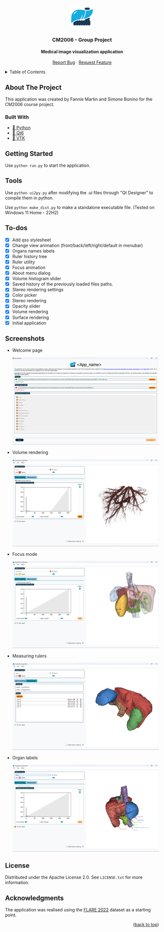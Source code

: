 <a name="readme-top"></a>

<!-- PROJECT LOGO -->
<br />
<div align="center">
    <img src="app\resources\icons\window\logo_512.png" alt="Logo" width="80" height="80">

<h3 align="center">CM2006 - Group Project</h3>

<h4 align="center">Medical image visualization application</h4>

<p align="center">
    <a href="https://github.com/electrogram-project/electrogram/issues">Report Bug</a>
    ·
    <a href="https://github.com/electrogram-project/electrogram/issues">Request Feature</a>
  </p>
</div>

<!-- TABLE OF CONTENTS -->
<details>
  <summary>Table of Contents</summary>
  <ol>
    <li>
      <a href="#about-the-project">About The Project</a>
      <ul>
        <li><a href="#built-with">Built With</a></li>
      </ul>
    </li>
    <li>
      <a href="#getting-started">Getting Started</a>
    </li>
    <li>
      <a href="#tools">Tools</a>
    </li>
    <li><a href="#to-dos">To-dos</a></li>
    <li>
      <a href="#screenshots">Screenshots</a>
    </li>
    <li><a href="#license">License</a></li>
    <li><a href="#acknowledgments">Acknowledgments</a></li>
</ol>
</details>

<!-- ABOUT THE PROJECT -->

## About The Project

This application was created by Fannie Martin and Simone Bonino for the CM2006 course project.

### Built With

- [🐍 Python](https://www.python.org/)
- [🎨 Qt6](https://pypi.org/project/PyQt6/)
- [🧊 VTK](https://vtk.org/)


<!-- GETTING STARTED -->

## Getting Started

Use `python run.py` to start the application.

## Tools

Use `python ui2py.py` after modifying the .ui files through "Qt Designer" to compile them in python.

Use `python make_dist.py` to make a standalone executable file. (Tested on Windows 11 Home - 22H2)

## To-dos

- [X] Add qss stylesheet
- [X] Change view animation (front/back/left/right/default in menubar)
- [X] Organs names labels
- [X] Ruler history tree
- [X] Ruler utility
- [X] Focus animation
- [X] About menu dialog
- [X] Volume histogram slider
- [X] Saved history of the previously loaded files paths.
- [X] Stereo rendering settings
- [X] Color picker
- [X] Stereo rendering
- [X] Opacity slider
- [X] Volume rendering
- [X] Surface rendering
- [x] Initial application

## Screenshots

- Welcome page

  ![Welcome](screenshots/welcome.png)

- Volume rendering

  ![Volume](screenshots/volume.png)

- Focus mode

  ![Fosus](screenshots/focus.png)

- Measuring rulers

  ![Rulers](screenshots/rulers.png)

- Organ labels

  ![Labels](screenshots/labels.png)

  
<!-- LICENSE -->

## License

Distributed under the Apache License 2.0. See `LICENSE.txt` for more
information.

## Acknowledgments

The application was realised using the [FLARE 2022](https://flare22.grand-challenge.org/) dataset as a starting point.

<p align="right">(<a href="#readme-top">back to top</a>)</p>